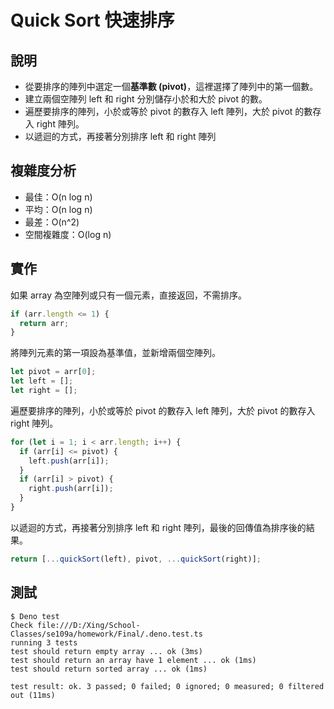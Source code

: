 # Quick Sort 快速排序

## 說明

- 從要排序的陣列中選定一個**基準數 (pivot)**，這裡選擇了陣列中的第一個數。
- 建立兩個空陣列 left 和 right 分別儲存小於和大於 pivot 的數。
- 遍歷要排序的陣列，小於或等於 pivot 的數存入 left 陣列，大於 pivot 的數存入 right 陣列。
- 以遞迴的方式，再接著分別排序 left 和 right 陣列

## 複雜度分析

- 最佳：O(n log n)
- 平均：O(n log n)
- 最差：O(n^2)
- 空間複雜度：O(log n)

## 實作

如果 array 為空陣列或只有一個元素，直接返回，不需排序。

```js
if (arr.length <= 1) {
  return arr;
}
```

將陣列元素的第一項設為基準值，並新增兩個空陣列。

```js
let pivot = arr[0];
let left = [];
let right = [];
```

遍歷要排序的陣列，小於或等於 pivot 的數存入 left 陣列，大於 pivot 的數存入 right 陣列。

```js
for (let i = 1; i < arr.length; i++) {
  if (arr[i] <= pivot) {
    left.push(arr[i]);
  }
  if (arr[i] > pivot) {
    right.push(arr[i]);
  }
}
```

以遞迴的方式，再接著分別排序 left 和 right 陣列，最後的回傳值為排序後的結果。

```js
return [...quickSort(left), pivot, ...quickSort(right)];
```

## 測試

```
$ Deno test
Check file:///D:/Xing/School-Classes/se109a/homework/Final/.deno.test.ts
running 3 tests
test should return empty array ... ok (3ms)
test should return an array have 1 element ... ok (1ms)
test should return sorted array ... ok (1ms)

test result: ok. 3 passed; 0 failed; 0 ignored; 0 measured; 0 filtered out (11ms)
```
